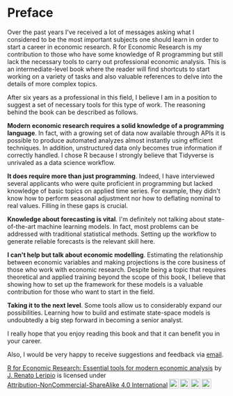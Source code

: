 # Preface

Over the past years I've received a lot of messages asking what I considered to be the most important subjects one should learn in order to start a career in economic research. R for Economic Research is my contribution to those who have some knowledge of R programming but still lack the necessary tools to carry out professional economic analysis. This is an intermediate-level book where the reader will find shortcuts to start working on a variety of tasks and also valuable references to delve into the details of more complex topics.

After six years as a professional in this field, I believe I am in a position to suggest a set of necessary tools for this type of work. The reasoning behind the book can be described as follows.

**Modern economic research requires a solid knowledge of a programming language**. In fact, with a growing set of data now available through APIs it is possible to produce automated analyzes almost instantly using efficient techniques. In addition, unstructured data only becomes true information if correctly handled. I chose R because I strongly believe that Tidyverse is unrivaled as a data science workflow.

**It does require more than just programming**. Indeed, I have interviewed several applicants who were quite proficient in programming but lacked knowledge of basic topics on applied time series. For example, they didn't know how to perform seasonal adjustment nor how to deflating nominal to real values. Filling in these gaps is crucial.

**Knowledge about forecasting is vital**. I'm definitely not talking about state-of-the-art machine learning models. In fact, most problems can be addressed with traditional statistical methods. Setting up the workflow to generate reliable forecasts is the relevant skill here.

**I can't help but talk about economic modelling**. Estimating the relationship between economic variables and making projections is the core business of those who work with economic research. Despite being a topic that requires theoretical and applied training beyond the scope of this book, I believe that showing how to set up the framework for these models is a valuable contribution for those who want to start in the field.

**Taking it to the next level**. Some tools allow us to considerably expand our possibilities. Learning how to build and estimate state-space models is undoubtedly a big step forward in becoming a senior analyst.

I really hope that you enjoy reading this book and that it can benefit you in your career.

Also, I would be very happy to receive suggestions and feedback via [email](mailto:leripiorenato@gmail.com).

<p xmlns:cc="http://creativecommons.org/ns#" xmlns:dct="http://purl.org/dc/terms/"><a property="dct:title" rel="cc:attributionURL" href="http://book.rleripio.com">R for Economic Research: Essential tools for modern economic analysis</a> by <a rel="cc:attributionURL dct:creator" property="cc:attributionName" href="http://www.rleripio.com">J. Renato Leripio</a> is licensed under <a href="http://creativecommons.org/licenses/by-nc-sa/4.0/?ref=chooser-v1" target="_blank" rel="license noopener noreferrer" style="display:inline-block;">Attribution-NonCommercial-ShareAlike 4.0 International<img style="height:22px!important;margin-left:3px;vertical-align:text-bottom;" src="https://mirrors.creativecommons.org/presskit/icons/cc.svg?ref=chooser-v1"><img style="height:22px!important;margin-left:3px;vertical-align:text-bottom;" src="https://mirrors.creativecommons.org/presskit/icons/by.svg?ref=chooser-v1"><img style="height:22px!important;margin-left:3px;vertical-align:text-bottom;" src="https://mirrors.creativecommons.org/presskit/icons/nc.svg?ref=chooser-v1"><img style="height:22px!important;margin-left:3px;vertical-align:text-bottom;" src="https://mirrors.creativecommons.org/presskit/icons/sa.svg?ref=chooser-v1"></a></p>
